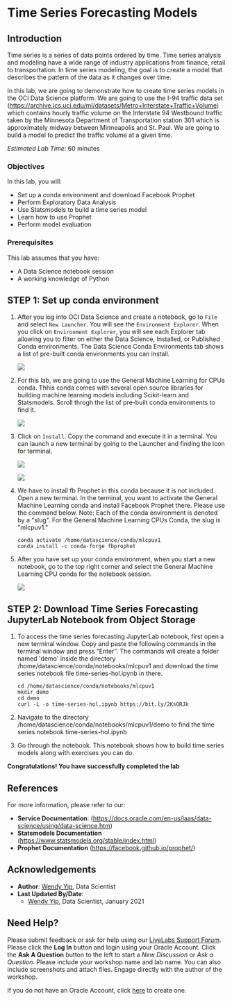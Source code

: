 # Time Series Forecasting Models

## Introduction

Time series is a series of data points ordered by time.  Time series analysis and modeling have a wide range of industry applications from finance, retail to transportation.   In time series modeling, the goal is to create a model that describes the pattern of the data as it changes over time.  

In this lab, we are going to demonstrate how to create time series models in the OCI Data Science platform.  We are going to use the I-94 traffic data set (https://archive.ics.uci.edu/ml/datasets/Metro+Interstate+Traffic+Volume) which contains hourly traffic volume on the Interstate 94 Westbound traffic taken by the Minnesota Department of Transportation station 301 which is approximately midway between Minneapolis and St. Paul. We are going to build a model to predict the traffic volume at a given time.

*Estimated Lab Time*: 60 minutes

### Objectives
In this lab, you will:
* Set up a conda environment and download Facebook Prophet
* Perform Exploratory Data Analysis
* Use Statsmodels to build a time series model
* Learn how to use Prophet
* Perform model evaluation

### Prerequisites
This lab assumes that you have:
* A Data Science notebook session
* A working knowledge of Python

## **STEP 1:** Set up conda environment

1.  After you log into OCI Data Science and create a notebook, go to `File` and select `New Launcher`.  You will see the `Environment Explorer`. When you click on `Environment Explorer`, you will see each Explorer tab allowing you to filter on either the Data Science, Installed, or Published Conda environments.  The Data Science Conda Environments tab shows a list of pre-built conda environments you can install.

    ![](./../time-series-forecasting/images/conda_environment_explorer.png " ")

2.  For this lab, we are going to use the General Machine Learning for CPUs conda.  Thhis conda comes with several open source libraries for building machine learning models including Scikit-learn and Statsmodels.  Scroll throgh the list of pre-built conda environments to find it.

    ![](./../time-series-forecasting/images/general_machine_learning_conda.png " ")

3.  Click on `Install`.  Copy the command and execute it in a terminal.  You can launch a new terminal by going to the Launcher and finding the icon for terminal.

    ![](./../time-series-forecasting/images/install_general_machine_learning_conda.png " ")

    ![](./../time-series-forecasting/images/open_terminal.png " ")

4.  We have to install fb Prophet in this conda because it is not included.  Open a new terminal.  In the terminal, you want to activate the General Machine Learning conda and install Facebook Prophet there.  Please use the command below.  Note:  Each of the conda environment is denoted by a "slug".  For the General Machine Learning CPUs Conda, the slug is "mlcpuv1."

    ```
    conda activate /home/datascience/conda/mlcpuv1
    conda install -c conda-forge fbprophet
    ```

5.  After you have set up your conda environment, when you start a new notebook, go to the top right corner and select the General Machine Learning CPU conda for the notebook session.

    ![](./../time-series-forecasting/images/pick_conda_environ_for_notebook.png " ")

## **STEP 2:** Download Time Series Forecasting JupyterLab Notebook from Object Storage

1.  To access the time series forecasting JupyterLab notebook, first open a new terminal window.  Copy and paste the following commands in the terminal window and press “Enter”. The commands will create a folder named 'demo' inside the directory 
/home/datascience/conda/notebooks/mlcpuv1 and download the time series notebook file time-series-hol.ipynb in there.

    ```
    cd /home/datascience/conda/notebooks/mlcpuv1
    mkdir demo
    cd demo 
    curl -L -o time-series-hol.ipynb https://bit.ly/2KsORJk
    ```
2.  Navigate to the directory /home/datascience/conda/notebooks/mlcpuv1/demo to find the time series notebook time-series-hol.ipynb

3.  Go through the notebook.  This notebook shows how to build time series models along with exercises you can do.

**Congratulations! You have successfully completed the lab**

## References

For more information, please refer to our:

* **Service Documentation**: (https://docs.oracle.com/en-us/iaas/data-science/using/data-science.htm)
* **Statsmodels Documentation** (https://www.statsmodels.org/stable/index.html)
* **Prophet Documentation** (https://facebook.github.io/prophet/)

## Acknowledgements

* **Author**: [Wendy Yip](https://www.linkedin.com/in/wendy-yip-a3990610/), Data Scientist
* **Last Updated By/Date**:
    * [Wendy Yip](https://www.linkedin.com/in/wendy-yip-a3990610/), Data Scientist, January 2021


## Need Help?
Please submit feedback or ask for help using our [LiveLabs Support Forum](https://community.oracle.com/tech/developers/categories/oracle-cloud-infrastructure-fundamentals). Please click the **Log In** button and login using your Oracle Account. Click the **Ask A Question** button to the left to start a *New Discussion* or *Ask a Question*.  Please include your workshop name and lab name.  You can also include screenshots and attach files.  Engage directly with the author of the workshop.

If you do not have an Oracle Account, click [here](https://profile.oracle.com/myprofile/account/create-account.jspx) to create one.
